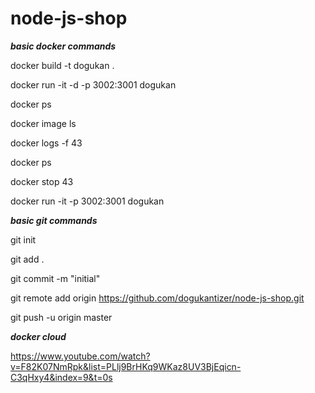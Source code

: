 # node-js-shop

***basic docker commands***

docker build -t dogukan .

docker run -it -d -p 3002:3001 dogukan

docker ps

docker image ls

docker logs -f  43

docker ps

docker stop 43

docker run -it -p 3002:3001 dogukan


***basic git commands***

git init

git add .

git commit -m "initial"

git remote add origin https://github.com/dogukantizer/node-js-shop.git

git push -u origin master


***docker cloud***

https://www.youtube.com/watch?v=F82K07NmRpk&list=PLlj9BrHKq9WKaz8UV3BjEqicn-C3qHxy4&index=9&t=0s
